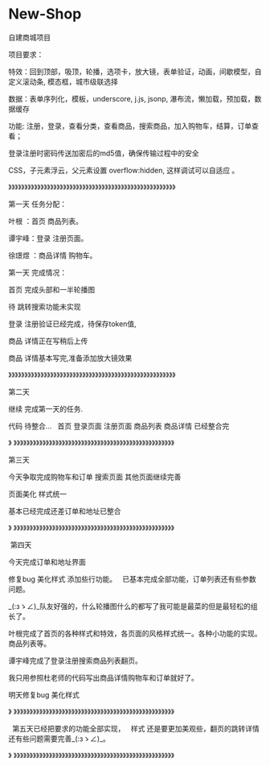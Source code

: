 # New-Shop

自建商城项目

项目要求：

特效：回到顶部，吸顶，轮播，选项卡，放大镜，表单验证，动画，间歇模型，自定义滚动条, 模态框，城市级联选择

数据：表单序列化，模板，underscore, j.js, jsonp, 瀑布流，懒加载，预加载，数据缓存 

功能: 注册，登录，查看分类，查看商品，搜索商品，加入购物车，结算，订单查看； 

登录注册时密码传送加密后的md5值，确保传输过程中的安全 

CSS，子元素浮云，父元素设置 overflow:hidden, 这样调试可以自适应 。

》》》》》》》》》》》》》》》》》》》》》》》》》》》》》》》》》》》》》》》》》》》》》》》》》》》》 

第一天 任务分配：

叶根 ：首页 商品列表。

谭宇峰：登录 注册页面。

徐璟煜 ：商品详情 购物车。

第一天 完成情况：

首页 完成头部和一半轮播图

待 跳转搜索功能未实现

登录 注册验证已经完成，待保存token值,

商品 详情正在写稍后上传

商品 详情基本写完,准备添加放大镜效果

》》》》》》》》》》》》》》》》》》》》》》》》》》》》》》》》》》》》》》》》》》》》》》》》》》》》

第二天 

继续 完成第一天的任务.

代码 待整合...
 
首页 登录页面 注册页面 商品列表 商品详情 已经整合完

》 》》》》》》》》》》》》》》》》》》》》》》》》》》》》》》》》》》》》》》》》》》》》》》》》》》
 
 
 第三天
 
 今天争取完成购物车和订单 搜索页面 其他页面继续完善
 
 页面美化 样式统一
 
 基本已经完成还差订单和地址已整合
 
》 》》》》》》》》》》》》》》》》》》》》》》》》》》》》》》》》》》》》》》》》》》》》》》》》》》
 
 
 第四天
 
 今天完成订单和地址界面
 
 修复bug 美化样式 添加些行功能。
 
 已基本完成全部功能，订单列表还有些参数问题。
 
 _(:зゝ∠)_队友好强的，什么轮播图什么的都写了我可能是最菜的但是最轻松的组长了。
 
 叶根完成了首页的各种样式和特效，各页面的风格样式统一。各种小功能的实现。商品列表等。
 
 谭宇峰完成了登录注册搜索商品列表翻页。
 
 我只用参照杜老师的代码写出商品详情购物车和订单就好了。
 
 明天修复bug 美化样式 
 
》 》》》》》》》》》》》》》》》》》》》》》》》》》》》》》》》》》》》》》》》》》》》》》》》》》》

 
第五天已经把要求的功能全部实现，
 
样式 还是要更加美观些，翻页的跳转详情还有些问题需要完善_(:зゝ∠)_。
 
》 》》》》》》》》》》》》》》》》》》》》》》》》》》》》》》》》》》》》》》》》》》》》》》》》》》
